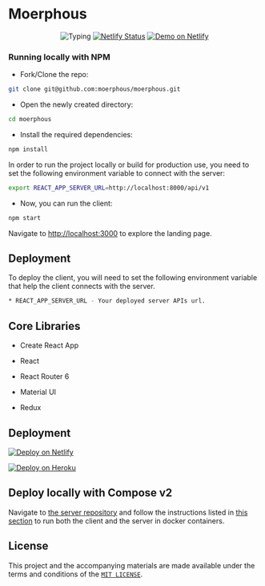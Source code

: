 # Moerphous

<div align="center">

![Typing](https://badgen.net/npm/types/prop-types)
[![Netlify Status](https://api.netlify.com/api/v1/badges/963bf363-ff9f-4605-9182-b531bcd674bf/deploy-status)](https://app.netlify.com/sites/moerphous/deploys)
[![Demo on Netlify](https://badgen.net/badge/icon/Netlify/green?icon=slack&label=moerphous)](https://moerphous.netlify.app/)

</div>

### Running locally with NPM

- Fork/Clone the repo:

```sh
git clone git@github.com:moerphous/moerphous.git
```

- Open the newly created directory:

```sh
cd moerphous
```

- Install the required dependencies:

```sh
npm install
```

In order to run the project locally or build for production use, you need to set the following environment variable to connect with the server: 

```sh
export REACT_APP_SERVER_URL=http://localhost:8000/api/v1
```

- Now, you can run the client:

```sh
npm start
```

Navigate to [http://localhost:3000](http://localhost:3000) to explore the landing page.

## Deployment

To deploy the client, you will need to set the following environment variable that help the client connects with the server.

```sh
* REACT_APP_SERVER_URL - Your deployed server APIs url.
```

## Core Libraries

- Create React App

- React

- React Router 6

- Material UI

- Redux

## Deployment

[![Deploy on Netlify](https://www.netlify.com/img/deploy/button.svg)](https://app.netlify.com/start/deploy?repository=https://github.com/moerphous/moerphous)

[![Deploy on Heroku](https://www.herokucdn.com/deploy/button.svg)](https://heroku.com/deploy?template=https://github.com/moerphous/moerphous)

## Deploy locally with Compose v2

Navigate to [the server repository](https://github.com/moerphous/moerphous-server) and follow the instructions listed in [this section](https://github.com/moerphous/moerphous-server#deploy-locally-with-compose-v2) to run both the client and the server in docker containers.

## License

This project and the accompanying materials are made available under the terms and conditions of the [`MIT LICENSE`](https://github.com/moerphous/moerphous/blob/main/LICENSE).
